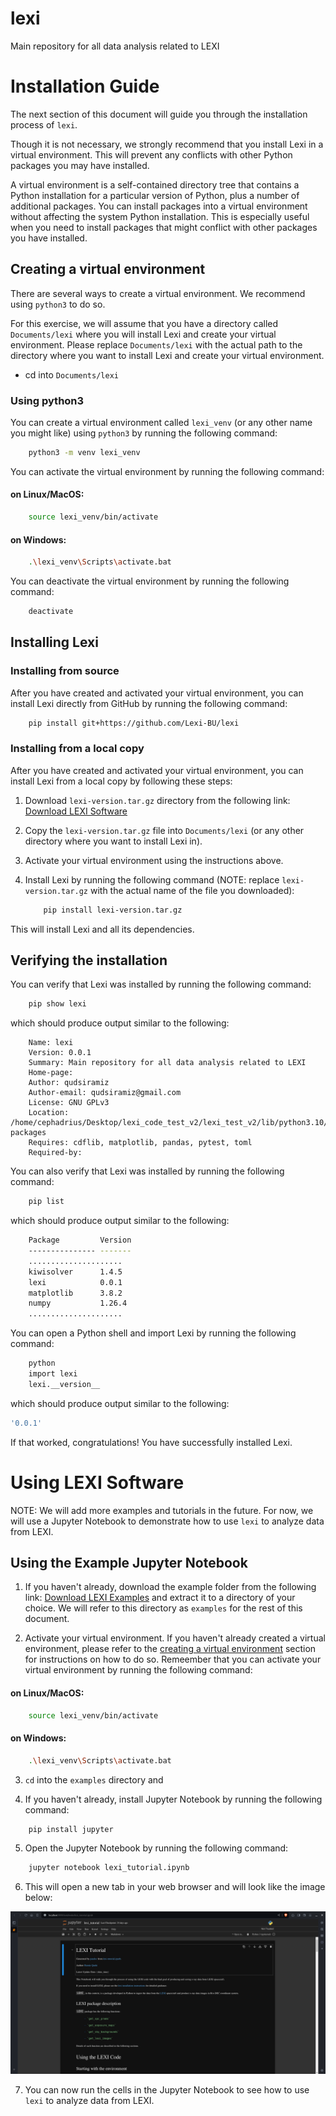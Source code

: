 # lexi
Main repository for all data analysis related to LEXI

# Installation Guide

The next section of this document will guide you through the installation process of `lexi`.

Though it is not necessary, we strongly recommend that you install Lexi in a virtual environment.
This will prevent any conflicts with other Python packages you may have installed.

A virtual environment is a self-contained directory tree that contains a Python installation for a
particular version of Python, plus a number of additional packages. You can install packages into a
virtual environment without affecting the system Python installation. This is especially useful when
you need to install packages that might conflict with other packages you have installed.

## Creating a virtual environment
There are several ways to create a virtual environment. We recommend using `python3` to do so.

For this exercise, we will assume that you have a directory called `Documents/lexi` where you will
install Lexi and create your virtual environment. Please replace `Documents/lexi` with the actual
path to the directory where you want to install Lexi and create your virtual environment.

- cd into `Documents/lexi`

### Using python3
You can create a virtual environment called `lexi_venv` (or any other name you might like) using 
`python3` by running the following command:

```bash
    python3 -m venv lexi_venv
```

You can activate the virtual environment by running the following command:

#### on Linux/MacOS:

```bash
    source lexi_venv/bin/activate
```

#### on Windows:

```bash
    .\lexi_venv\Scripts\activate.bat
```

You can deactivate the virtual environment by running the following command:

```bash
    deactivate
```

## Installing Lexi

### Installing from source
After you have created and activated your virtual environment, you can install Lexi directly from GitHub by running the following command:

```bash
    pip install git+https://github.com/Lexi-BU/lexi
```

### Installing from a local copy
After you have created and activated your virtual environment, you can install Lexi from a local copy
by following these steps:

1. Download `lexi-version.tar.gz` directory from the following link: [Download LEXI Software](https://lexi-bu.github.io/software/dist/lexi-0.0.1.tar.gz)

2. Copy the `lexi-version.tar.gz` file into `Documents/lexi` (or any other directory where you want
   to install Lexi in).

3. Activate your virtual environment using the instructions above.

4. Install Lexi by running the following command (NOTE: replace `lexi-version.tar.gz` with the actual name of the file you downloaded):

    ```bash
        pip install lexi-version.tar.gz
    ```

This will install Lexi and all its dependencies.

## Verifying the installation
You can verify that Lexi was installed by running the following command:

```bash
    pip show lexi
```

which should produce output similar to the following:

```
    Name: lexi
    Version: 0.0.1
    Summary: Main repository for all data analysis related to LEXI
    Home-page: 
    Author: qudsiramiz
    Author-email: qudsiramiz@gmail.com
    License: GNU GPLv3
    Location: /home/cephadrius/Desktop/lexi_code_test_v2/lexi_test_v2/lib/python3.10/site-packages
    Requires: cdflib, matplotlib, pandas, pytest, toml
    Required-by: 
```

You can also verify that Lexi was installed by running the following command:

```bash
    pip list
```
which should produce output similar to the following:

```bash
    Package         Version
    --------------- -------
    .....................
    kiwisolver      1.4.5
    lexi            0.0.1
    matplotlib      3.8.2
    numpy           1.26.4
    .....................
```

You can open a Python shell and import Lexi by running the following command:

```bash
    python
    import lexi
    lexi.__version__
``` 

which should produce output similar to the following:

```bash
'0.0.1'
```
If that worked, congratulations! You have successfully installed Lexi.


# Using LEXI Software

NOTE: We will add more examples and tutorials in the future. For now, we will use a Jupyter Notebook
to demonstrate how to use `lexi` to analyze data from LEXI.

## Using the Example Jupyter Notebook
1. If you haven't already, download the example folder from the following link: [Download LEXI
Examples](https://lexi-bu.github.io/software/examples.zip) and extract it to a directory of your
choice. We will refer to this directory as `examples` for the rest of this document.

2. Activate your virtual environment. If you haven't already created a virtual environment, please
   refer to the [creating a virtual environment](#creating-a-virtual-environment) section for
   instructions on how to do so. Remeember that you can activate your virtual environment by running
   the following command:

#### on Linux/MacOS:

```bash
    source lexi_venv/bin/activate
```

#### on Windows:

```bash
    .\lexi_venv\Scripts\activate.bat
```

3. `cd` into the `examples` directory and 

4. If you haven't already, install Jupyter Notebook by running the following command:

```bash
    pip install jupyter
```

5. Open the Jupyter Notebook by running the following command:

```bash
    jupyter notebook lexi_tutorial.ipynb
```

6. This will open a new tab in your web browser and will look like the image below:

![Jupyter Notebook](./images/lexi_notebook_screeenshot.png)

7. You can now run the cells in the Jupyter Notebook to see how to use `lexi` to analyze data from
   LEXI.